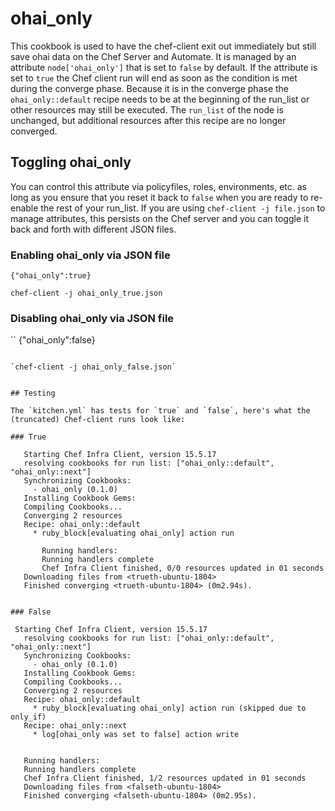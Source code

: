 # ohai_only

This cookbook is used to have the chef-client exit out immediately but still save ohai data on the Chef Server and Automate. It is managed by an attribute `node['ohai_only']` that is set to `false` by default. If the attribute is set to `true` the Chef client run will end as soon as the condition is met during the converge phase. Because it is in the converge phase the `ohai_only::default` recipe needs to be at the beginning of the run_list or other resources may still be executed. The `run_list` of the node is unchanged, but additional resources after this recipe are no longer converged.

## Toggling ohai_only
You can control this attribute via policyfiles, roles, environments, etc. as long as you ensure that you reset it back to `false` when you are ready to re-enable the rest of your run_list. If you are using `chef-client -j file.json` to manage attributes, this persists on the Chef server and you can toggle it back and forth with different JSON files.

### Enabling ohai_only via JSON file

```
{"ohai_only":true}
```

`chef-client -j ohai_only_true.json`

### Disabling ohai_only via JSON file
``
{"ohai_only":false}
```

`chef-client -j ohai_only_false.json`


## Testing

The `kitchen.yml` has tests for `true` and `false`, here's what the (truncated) Chef-client runs look like:

### True
```
       Starting Chef Infra Client, version 15.5.17
       resolving cookbooks for run list: ["ohai_only::default", "ohai_only::next"]
       Synchronizing Cookbooks:
         - ohai_only (0.1.0)
       Installing Cookbook Gems:
       Compiling Cookbooks...
       Converging 2 resources
       Recipe: ohai_only::default
         * ruby_block[evaluating ohai_only] action run

           Running handlers:
           Running handlers complete
           Chef Infra Client finished, 0/0 resources updated in 01 seconds
       Downloading files from <trueth-ubuntu-1804>
       Finished converging <trueth-ubuntu-1804> (0m2.94s).
```

### False

```
     Starting Chef Infra Client, version 15.5.17
       resolving cookbooks for run list: ["ohai_only::default", "ohai_only::next"]
       Synchronizing Cookbooks:
         - ohai_only (0.1.0)
       Installing Cookbook Gems:
       Compiling Cookbooks...
       Converging 2 resources
       Recipe: ohai_only::default
         * ruby_block[evaluating ohai_only] action run (skipped due to only_if)
       Recipe: ohai_only::next
         * log[ohai_only was set to false] action write


       Running handlers:
       Running handlers complete
       Chef Infra Client finished, 1/2 resources updated in 01 seconds
       Downloading files from <falseth-ubuntu-1804>
       Finished converging <falseth-ubuntu-1804> (0m2.95s).
```
